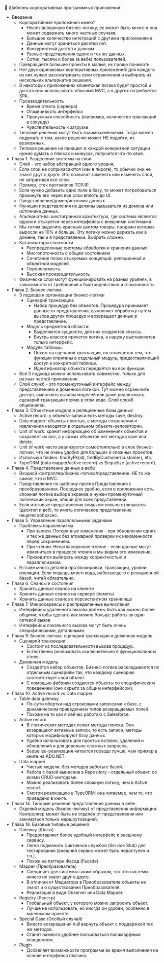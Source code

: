 🏢 Шаблоны корпоративных программных приложений

- Введение
  - Корпоративные приложения имеют
    - Несогласованную бизнес-логику, ее может быть много и она может содержать много частных случаев.
    - Большое количество интеграций с другими приложениями.
    - Данные могут храниться десятки лет.
    - Конкурентный доступ к данным.
    - Разные представления одних и тех же данных.
    - Сотни, тысячи и более (в вебе) пользователей.
  - Превращайте большие проекты в малые, их проще понимать.
  - Нет двух одинаковых корпоративных приложений: для каждого из них нужно рассматривать свои ограничения и выбирать из нескольких альтернатив решения.
  - В некоторых приложениях клиентская логика будет простой и достаточно использовать обычный MVC, а в других потребуется SPA.
  - Производительность
    - Время ответа (сервера)
    - Отзывчивость интерфейса
    - Пропускная способность (например, количество транзакций в секунду)
    - Чувствительность к загрузке
  - Типовые решения могут быть взаимозаменяемы. Тогда можно подумать о том, какое решение может НЕ подойти, из возможных.
  - Типовое решение не панацея: в каждой конкретной ситуации нужно думать о плюсах и минусах, получится что-то своё.
- Глава 1. Разделение системы на слои
  - Слой - это набор абстракций одного уровня.
  - Если слои не соприкасаются (как в пироге), то обычно они не знают друг о друге. Это позволит заменять или изменять слой, не затрагивая все слои.
  - Пример, стек протоколов TCP/IP.
  - Если нужно добавить одно поле в базу, то может потребоваться прокинуть его через все слои вплоть до UI.
  - Представление/домен/источник данных.
  - Функции представления не должны вызываться из домена или источника данных.
  - Альтернатива: шестигранная архитектура, где система является ядром и стыкуется через интерфейсы с внешними системами.
  - Мы хотим выделить красным цветом товары, продажи которых выросли на 10% и больше. Эту логику можно держать как в домене, так и в представлении. Выбрать сложно.
  - Катализаторы сложности
    - Распределенные системы обработки и хранения данных
    - Многопоточность с общим состоянием
    - Сочетание плохо стыкуемых концепций: реляционной и объектной моделей
    - Переносимость
    - Высокая производительность
  - Физически слои могут функционировать на разных уровнях, в зависимости от требований к быстродействию и отзывчивости.
- Глава 2. Бизнес-логика
  - 3 подхода к организации бизнес-логики
    - Сценарий транзакции:
      - Набор процедур без объектов. Процедура принимает данные от представления, выполняет обработку путём вызова других процедур и возвращает данные в представление.
    - Модель предметной области:
      - Выделяются сущности, для них создаются классы.
      - Внутрь классов прячется логика, а наружу выставляется только интерфейс.
    - Модуль таблицы:
      - Похож на сценарий транзакции, но отличается тем, что функции спрятаны в отдельный модуль, предоставляющий доступ к конкретной таблице.
      - Идентификатор объекта передаётся во все функции.
  - Все 3 подхода можно использовать совместно, только для разных частей приложения.
  - Слой служб - это промежуточный интерфейс между представлением и доменной логикой. Тут можно ограничить доступ, выполнять вызовы моделей или даже реализовать сценарий транзакции прямо в этом коде. Слой служб опционален.
- Глава 3. Объектные модели и реляционные базы данных
  - Active record: у объекта-записи есть методы save, destroy.
  - Data mapper: объекты простые, а методы сохранения и извлечения находятся в отдельном объекте-репозитории.
  - Unit of work: хранит информацию об изменениях объектов и сохраняет их все, а у самих объектов нет методов save или delete.
  - Unit of work часто реализуется самостоятельно в слое бизнес-логики, что не очень удобно для больших и сложных проектов.
  - Используй finders: findByPk(id), findByCustomer(customer), etc.
  - TypeORM (data mapper/active record) vs Sequelize (active record).
- Глава 4. Представление данных в вебе
  - Входной контроллер/бизнес-логика/представление. НЕ то же самое, что и MVC.
  - Представление по шаблону против Представления с преобразованием. Последнее удобно, если в приложении есть сложная логика выбора экранов и нужен промежуточный логический экран, общий для всех представлений.
  - Если итоговые представления слишком сильно отличаются (десктоп и веб), то иметь логическое представление нецелесообразно.
- Глава 5. Управление параллельными задачами
  - Проблемы параллелизма
    - При записи. Потерянные изменения - при обновлении одних и тех же данных без атомарной проверки их неизменности перед сохранением.
    - При чтении. Несогласованное чтение - если данные могут измениться в процессе чтения и мы видим это изменение.
    - Приходится выбирать между корректностью и параллелизмом.
  - В главе много деталей про блокировки, транзакции, уровни изоляции. Если пишешь много кода, работающего с реляционной базой, читай обязательно.
- Глава 6. Сеансы и состояния
  - Хранить данные сеанса на клиенте
  - Хранить данные сеанса на сервере (память)
  - Хранить данные сеанса в персистентном хранилище
- Глава 7. Микросервисы и распределенные вычисления
  - Интерфейсы удаленного вызова должны быть как можно более общими, чтобы сделать как можно больше работы за один сетевой вызов.
  - Интерфейсы локального вызова могут быть очень специфическими, детальными.
- Глава 9. Бизнес-логика: сценарий транзакции и доменная модель
  - Сценарий транзакции
    - Состоит из последовательности вызова процедур.
    - Естественно реализовать исключительно в функциональном стиле.
  - Доменная модель
    - Создаётся набор объектов. Бизнес-логика раскладывается по отдельным сценариям так, что каждому сценарию соответствует свой объект.
    - С помощью фабрики создаются объекты со специфическим поведением (оно скрыто за общим интерфейсом).
- Глава 10. Active record vs Data mapper
  - Table data gateway
    - По-сути обертки над строковыми запросами к базе, с динамическим приведением типов возвращаемых полей.
    - Похоже на то как я сейчас работаю с Salesforce.
  - Active record
    - В статических методах лежат методы поиска. Они возвращают активные записи, то есть записи, методы которых модифицируют базу данных.
    - Удобно использовать для простых вставок, удалений и обновлений и для довольно сложных запросов.
    - Sequelize-реализация читается гораздо лучше, чем пример в книге на ADO.NET.
  - Data mapper
    - Чистые модели, без методов работы с базой.
    - Работа с базой вынесена в Repository - отдельный объект, со всеми CRUD-методами.
    - Можно реализовать более сложную логику, чем в Active record.
    - Смотри реализацию в TypeORM: она читаемее, чем то, что приведено в книге.
- Глава 14. Типовые решения представление данных в вебе
  - Отделяй модель (бизнес-логику) от представления информации. Контроллер может быть не отделён от представления или заниматься только маршрутизацией.
- Глава 18. Базовые типовые решения
  - Gateway (Шлюз)
    - Предоставляет более удобный интерфейс к внешнему сервису.
    - Легко подменить фиктивной службой (Service Stub) для тестирования (внешний сервис может быть недоступен и т.п.).
    - Похож на паттерн Фасад (Facade).
  - Mapper (Преобразователь)
    - Соединяет две системы таким образом, что эти системы ничего не знают друг о друге.
    - В отличии от Медиатора в Преобразователе объекты не знают и о существовании Преобразователя.
    - Реализация в виде Observer или Data Mapper.
  - Registry (Реестр)
    - Глобальный объект, у которого можно запросить объект.
    - Лучше не использовать, но иногда он удобен, особенно в маленьком проекте.
  - Special Case (Особый случай)
    - Вместо возвращения null вернуть объект с поддержкой тех же методов.
    - Станет намного удобнее пользоваться полиморфным поведением.
  - Plugin
    - Добавляет возможности программе во время выполнения на основе интерфейса плагина.
